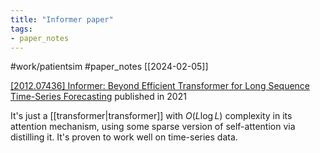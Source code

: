 ```yaml
---
title: "Informer paper"
tags:
- paper_notes
---
```

 #work/patientsim #paper_notes
[[2024-02-05]]

[[2012.07436] Informer: Beyond Efficient Transformer for Long Sequence Time-Series Forecasting](https://ar5iv.labs.arxiv.org/html/2012.07436) published in 2021

It's just a [[transformer|transformer]] with $O(L \log{L})$ complexity in its attention mechanism, using some sparse version of self-attention via distilling it. It's proven to work well on time-series data.